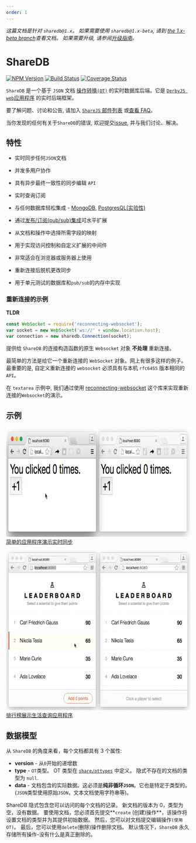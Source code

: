 ```yaml
---
order: 1
---
```


_这篇文档是针对 `sharedb@1.x`。 如果需要使用 `sharedb@1.x-beta`, 请到 [the 1.x-beta branch](https://github.com/share/sharedb/tree/1.x-beta)查看文档。 如果需要升级, 请参阅[升级指南](https://github.com/share/sharedb/wiki/Upgrading-to-sharedb@1.0.0-from-1.0.0-beta)。_

# ShareDB

[![NPM Version](https://img.shields.io/npm/v/sharedb.svg)](https://npmjs.org/package/sharedb)
[![Build Status](https://travis-ci.org/share/sharedb.svg?branch=master)](https://travis-ci.org/share/sharedb)
[![Coverage Status](https://coveralls.io/repos/github/share/sharedb/badge.svg?branch=master)](https://coveralls.io/github/share/sharedb?branch=master)

`ShareDB` 是一个基于 `JSON` 文档 [操作转换`(OT)`](https://en.wikipedia.org/wiki/Operational_transformation) 的实时数据库后端。它是 [`DerbyJS web`应用程序](http://derbyjs.com/) 的实时后端框架。

要了解问题、讨论和公告, 请加入 [`ShareJS` 邮件列表](https://groups.google.com/forum/?fromgroups#!forum/sharejs) 或[查看 FAQ](./docs/faq.md)。

当你发现的任何有关于`ShareDB`的错误, 欢迎提交[issue](https://github.com/share/sharedb/issues), 并与我们讨论、解决。

## 特性

- 实时同步任何`JSON`文档

- 并发多用户协作

- 具有异步最终一致性的同步编辑 `API`

- 实时查询订阅

- 与任何数据库轻松集成 - [MongoDB](https://github.com/share/sharedb-mongo), [PostgresQL(实验性)](https://github.com/share/sharedb-postgres)

- 通过[发布/订阅(pub/sub)集成](#发布-订阅适配器)可水平扩展

- 从文档和操作中选择所需字段的映射

- 用于实现访问控制和自定义扩展的中间件

- 非常适合在浏览器或服务器上使用

- 重新连接后脱机更改同步

- 用于单元测试的数据库和`pub/sub`的内存中实现

### 重新连接的示例

**TLDR**

```javascript
const WebSocket = require('reconnecting-websocket');
var socket = new WebSocket('ws://' + window.location.host);
var connection = new sharedb.Connection(socket);
```

提供给 `ShareDB` 的连接构造函数的原生 `Websocket` 对象 **不处理** 重新连接。

最简单的方法是给它一个重新连接的 `WebSocket` 对象。网上有很多这样的例子。最重要的是, 自定义重新连接的 `websocket` 必须具有与本机 `rfc6455` 版本相同的 `API`。

在 `textarea` 示例中, 我们通过使用 [reconnecting-websocket](https://github.com/pladaria/reconnecting-websocket) 这个库来实现重新连接的`Websocket`的演示。

## 示例

[<img src="/images/counter.gif" height="300">
简单的应用程序演示实时同步](/images/counter.gif)

[<img src="/images/leaderboard.gif" height="436">
排行榜展示生活查询应用程序](/images/leaderboard.gif)

## 数据模型

从 `ShareDB` 的角度来看，每个文档都具有 3 个属性:

- **version** - 从`0`开始的递增数
- **type** - `OT`类型。 OT 类型在 [`share/ottypes`](https://github.com/share/ottypes) 中定义。 隐式不存在的文档的类型为 `null`.
- **data** - 文档包含的实际数据。这必须是**纯非循环`JSON`**。它也是特定于类型的。(`JSON`类型使用原始`JSON`，文本文档使用字符串等)。

ShareDB 隐式包含您可以访问的每个文档的记录。 新文档的版本为 0，类型为空，没有数据。 要使用文档，您必须首先提交**`create` (创建)操作**，该操作将设置文档的类型并为其提供初始数据。 然后，您可以对文档提交编辑操作`(使用OT)`。 最后，您可以使用`delete`(删除)操作删除文档。 默认情况下，`ShareDB` 永久存储所有操作-没有什么是真正删除的。
